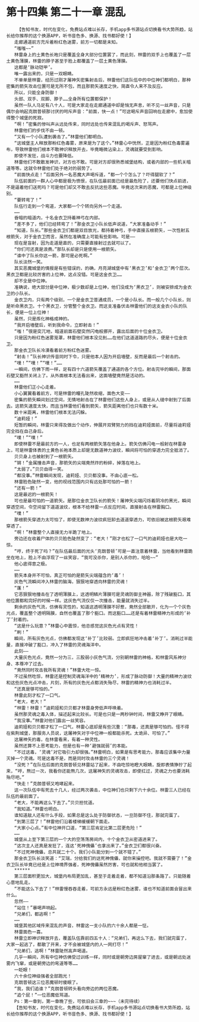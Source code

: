 # 第十四集 第二十一章 混乱
        【告知书友，时代在变化，免费站点难以长存，手机app多书源站点切换看书大势所趋，站长给你推荐的这个换源APP，听书音色多、换源、找书都好使！】
       走廊通道前方充斥着粉红色迷雾，前方一切都是未知。
       “嗤嗤~~”
       林雷身上的土黄色长袍只是覆盖全身大部分位置罢了，而此刻，林雷的双手上也覆盖了一层土黄色薄膜，林雷的脖子甚至于脸上都覆盖了一层土黄色薄膜。
       这都是‘脉动铠甲’。
       唯一露出来的，只是一双眼睛。
       不单单是林雷，经历过刚才屠神矢密集射击后，林雷他们这队伍中的中位神们都明白，那种密集的箭矢攻击位置可是无所不包，而且那箭矢速度之快，简直令人来不及反应。
       所以，只能全身防御！
       头部、双手、双脚、脖子……全身所有位置都保护！
       虽然一队人马足有八十人，可是大家走在走廊通道中却是悄无声息，听不见一丝声音，只是偶尔会响起克朗普顿那讨厌的呵斥声音：“前面，快一点！”可这喝斥声音回响在走廊中，愈加使得整个城堡的死寂。
       “啊！”密集的惨叫声从远处传来，同时远处也传来混乱的喝斥声、怒骂声。
       林雷他们的步伐不由一顿。
       “又有一个小队遭到袭击了。”林雷他们都明白。
       “这城堡主人释放那粉红色毒雾，原来是为了这个。”林雷心中恍然，正是因为粉红色毒雾遍布，导致林雷他们根本不敢神识释放开去，毕竟略微沾染上，灵魂就要受到影响。
       即使不发狂，战斗力也要降低。
       林雷他们不敢散发神识，对方也不敢。可是对方却很熟悉城堡结构，或者内部的一些机关暗道等等。这就令林雷他们处于绝对的弱势了。
       “前面快点走！”后面另外一名恶魔大声喝斥道，“都一个个怎么了？吓得腿软了？”
       队伍前面的一群人心中都是极为愤恨，在队伍最前面已经是最危险了，还要他们快点前进，不是逼着他们送死吗？可是他们却又不敢去反抗这些恶魔。毕竟这次来的恶魔，可都是上位神级别。
       “要转弯了！”
       队伍行走到一个弯道，大家都一个个转向另外一个走道。
       ……
       昏暗的暗道内，十名金衣卫持着神弓在内部。
       “差不多了，他们已经转弯了！”那金衣卫小队长低声说道，“大家准备动手！”
       “知道，队长。”那些金衣卫们都是双目放光，都持着神弓，手中直接五根箭矢，一次性射五根箭矢，对于金衣卫而言，虽然在准确度上可能有些影响。可是——
       现在是盲射，因为走道是直的，只需要直接射过去就可以了。
       “你们可还真是浪费。”那队长却是只是使用一根箭矢。
       “谁中了队长你这一箭，那可是必死啊。”
       队长淡然一笑。
       其实恶魔城堡的情报是有些错误的，的确，月亮湖城堡中有‘黑衣卫’和‘金衣卫’两个层次。黑衣卫都是比较厉害的上位神，这点没错。可是这金衣卫……
       却不全是中位神。
       准确说，绝大部分是中位神，极少数却是上位神，他们没成为‘黑衣卫’，则被安排成为金衣卫的小队长。
       金衣卫内，只有两个级别，一个是金衣卫普通成员，一个是小队长。而一般几个小队长，则是听命黑衣卫。十个黑衣卫，分管整个金衣卫。而这支准备伏击林雷他们的这支金衣小队的队长，便是一位上位神！
       虽然，只是炼化神格成神的。
       “我开启墙壁后，听到我命令，立即射击！”
       “嗤！”很是突兀地，暗道前面石壁突然闪电般挪开，露出后面的十位金衣卫。
       只是因为粉红色迷雾笼罩，林雷他们根本没见到……在他们这道道路的尽头，便是十位金衣卫。
       那金衣卫队长冷漠看着前方粉红色迷雾。
       “射击！”队长神识传音同时下令，只是他本人因为开启墙壁，反而是最后一个射击的。
       “噗！”“噗！”“噗！”……
       一瞬间，仿佛下雨一样，足有四十六道箭矢覆盖了通道的各个方位。射击完毕的瞬间，那面石壁又豁然关闭上了。从外面根本无法看出来，这面墙壁竟然是活动的。
       ……
       林雷他们正小心走着。
       小心翼翼看着前方，可是林雷的瞳孔陡然收缩，面色大变——
       密集的箭矢瞬间划过空间，无情地射击在了林雷他们这些人身上，或是从人缝中射到了后面去。这箭矢速度太快，而且当林雷他们看到箭矢，箭矢距离他们也只有数十米。
       数十米距离，林雷他们根本无法闪躲。
       “迪莉娅！”
       短暂的瞬间，林雷只来得及做出个动作，伸展开双臂努力的挡在迪莉娅面前，尽量将迪莉娅完全挡在自己身后。
       “噗！”“噗！”
       即使林雷不是最前方的一人，也足有两根箭矢落在他身上。箭矢仿佛闪电一般射在林雷身上，可是林雷体表的土黄色长袍本质上却是无数道神力波纹，瞬间将可怕的穿透力完全抵消了。
       贝贝身上也被射到了一根箭矢。
       “锵！”金属撞击声音，那箭矢的尖端竟然炸的粉碎，掉落在地上。
       “太弱了。”贝贝自得一笑。
       “都没事。”林雷瞬间发现，迪莉娅、贝贝都没事。不由心底一松。
       林雷脸色陡然一变，他的视线范围内只有远处那可怕的一箭！
       “还有一箭！”
       这是最迟的一根箭矢！
       可也是最可怕的一道箭矢。是那位金衣卫队长的箭矢！屠神矢尖端闪烁着阴冷的黑光，瞬间穿透空间，令空间留下道道波纹，根本不给林雷一点反应时间，直接射击在林雷胸口。
       “噗！”
       那根箭矢穿透力太可怕了，即使无数神力波纹疯狂卸去道道穿透力，可依旧被这根箭矢艰难穿透了。
       “啊！”林雷整个人直接无力半跪了地上。
       旁边还在收着尸体的贝贝脸色陡然变了：“老大！”刚才也松了一口气的迪莉娅也是大吃一惊。
       “哼，终于死了吗？”在队伍最后面的光头‘克朗普顿’可是一直注意着林雷，当他看到林雷跪坐在地上，脸上不由浮现了一丝笑容，“我可没杀你，是别人杀你的，哈哈~~”
       他心底得意之极。
       ……
       箭矢本身并不可怕，真正可怕的是箭矢尖端蕴含的‘毒’！
       灰色气流瞬间冲入林雷的脑海，狠狠地穿透向林雷的灵魂！
       “蓬！”
       它恶狠狠地撞击在了透明薄膜上，这透明鳞片薄膜可是灵魂防御主神器，除了残破豁口，其他位置都和完好的时候一样。这灰色气流仅仅一次撞击，能量就消失过半。
       剩余的灰色气流，仿佛有灵性的，知道这透明薄膜不好惹，竟然全部散开，化为一个个灰色光点，覆盖整个透明隔膜，自然也覆盖了那个豁口。而这豁口……还是有着林雷精神力形成的‘补丁’封着的。
       “这是什么玩意？”林雷心中震惊，他总感觉这灰色光点有灵性！
       “刷！”
       瞬间，所有灰色光点，仿佛都发现这‘补丁’比较弱。立即疯狂地冲击着‘补丁’。消耗过半能量，直接冲破了豁口，冲入了林雷的灵魂海洋中。
       此刻——
       大量灰色光点，竟然一分为三，三股弱小灰色气流，分别朝林雷的神格，和林雷风系神分身、本尊冲了过去。
       “竟然同时攻击我所有灵魂！”林雷大吃一惊。
       不过虽然吃惊，林雷还是控制灵魂海洋中的‘精神力’，形成了脉动防御！大量的精神力波纹和这些灰色光点冲击，片刻，所有的灰色光点都消失殆尽，林雷的精神力也消耗过半。
       “还真是够可怕的。”
       林雷此刻才松了一口气。
       “老大，老大！”
       “林雷！林雷！”迪莉娅和贝贝都才林雷身旁低声呼唤着。
       虽然那灵魂之毒入体，描述起来比较长。可是也只是一两秒钟时间，林雷又睁开了眼睛。
       “我没事。”林雷对他们露出一丝笑容。
       迪莉娅和贝贝都才松了一口气，林雷心底却是有些沉重：“那毒，还真是够可怕的。怪不得在紫荆城堡，那服务人员说，这屠神矢对于中位神一般都能杀死。太诡异、可怕了。”
       这屠神矢的毒，在林雷看来，有着一种灵性。
       虽然还算不上思考能力，但是也有一种‘避强就弱’的本能。
       “不过这毒，‘灵魂’对它吸引力却很强。”林雷明白，如果是有思考能力，那毒应该集中力量灭掉一个灵魂。可是这毒不是，而是同时攻击林雷的三个灵魂！
       “没死？”在队伍后面的克朗普顿见林雷站了起来，不由吃惊地瞪大眼睛，旋即表情狰狞了起来，“哼，熬过一次，我看你还能熬几次，这屠神矢的灵魂攻击，即使扛过，灵魂之力也要消耗殆尽吧。”
       “快走！”克朗普顿又咆哮起来。
       这一次队伍中有死去十几人，经过两次袭击，中位神们也只剩下六十余位。林雷三人已经在队伍的最前面了。
       “老大，不能再这么下去了。”贝贝担忧道。
       “我知道。”林雷也明白。
       谁知道敌人还有什么手段，如果总是这么处于防御状态，一旦防御不住，那就完蛋了。
       “到第三层了！”林雷他们沿着楼梯缓缓朝下面走。
       “大家小心点。”有中位神开口道，“第三层肯定比第二层更危险！”
       ……
       城堡从上至下第三层的一个大的空荡荡房间内，十个金衣卫从密道进来了。
       “这次主人还真是发狂了，连这‘死神傀儡’也拿出来了。”金衣卫们都很兴奋。
       “不过死神傀儡，总共就二十个。我们小队能分到一个就不错了。”
       那金衣卫队长淡笑道：“艾瑞，分给我们的这死神傀儡，就你来操控吧。我就不需要了！”金衣卫队长毕竟已经是上位神境界强者，死神傀儡虽然厉害，可也就和他相当罢了。
       ******
       第三层面积更加大，城堡内布局更加乱，甚至于走着走着，都不知道沿那条路了。只能随着心意地乱走。
       “不能这么下去了！”林雷慢吞吞走着，可前方永远是粉红色迷雾，谁也不知道前面会冒出来什么。
       忽然——
       “站住！”暴喝声响起。
       “兄弟们，都逃啊！”
       ……
       城堡其他区域传来混乱的声音，林雷这一支小队的六十余人都是一怔。
       林雷面色一喜。
       林雷立即神识释放开去，覆盖队伍靠前四五十人：“兄弟们，再这么下去，我们就完蛋了，大家一起逃了，都散了开来，才不会被城堡内的人一网打尽！”
       “兄弟们，逃啊！”林雷陡然高声喝道。
       几乎一瞬间，所有中位神仿佛受过训练一样，同时或是朝旁边房屋窜了进去，或是朝远处迷雾内飞窜，或是朝旁边的弯道等等……
       一眨眼！
       六十余位神级强者全部跑光！
       克朗普顿这三位恶魔顿时傻眼了。
       “我，我们追谁？”克朗普顿转头看向旁边的两位恶魔。
       “追个屁！”一位恶魔低骂道。
       Ps：第一章到，第一章晚了些，可依旧会三章的~~~（未完待续）
       【告知书友，时代在变化，免费站点难以长存，手机app多书源站点切换看书大势所趋，站长给你推荐的这个换源APP，听书音色多、换源、找书都好使！】